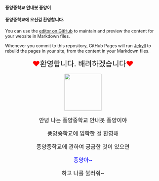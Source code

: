 #### 풍양중학교 안내봇 풍양이
#### 풍양중학교에 오신걸 환영합니다. 

You can use the [editor on GitHub](https://github.com/choims8987/pyhelper/edit/gh-pages/index.md) to maintain and preview the content for your website in Markdown files.

Whenever you commit to this repository, GitHub Pages will run [Jekyll](https://jekyllrb.com/) to rebuild the pages in your site, from the content in your Markdown files.



<center><font size=5><font color="red">♥</font>환영합니다. 배려하겠습니다<font color="red">♥</font></font></center>
<br>
<center><img src="https://user-images.githubusercontent.com/80456991/118447827-3163cc00-b72c-11eb-81dc-14e0351dd393.png" width=120></center>
<br>



<center><font size=4>안녕 나는 풍양중학교 안내봇 풍양이야 </font></center><br>
<center><font size=4> 풍양중학교에 입학한 걸 환영해</font></center><br>
  <center><font size=4> 풍양중학교에 관하여 궁금한 것이 있으면 </font></center><br>
    <center><font color=blue size=4> 풍양아~</font></center><br>
      <center><font size=4>하고 나를 불러줘~</font></center><br>


